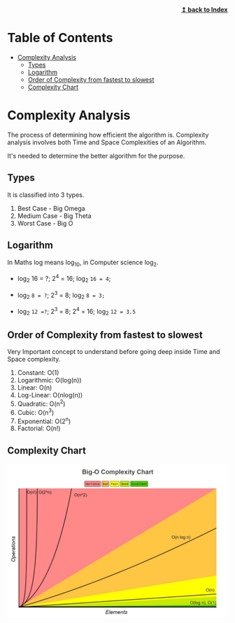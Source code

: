 <div align="right">
    <b><a href="README.md">↥ back to Index</a></b>
</div>

Table of Contents
=================

   * [Complexity Analysis](#complexity-analysis)
      * [Types](#types)
      * [Logarithm](#logarithm)
      * [Order of Complexity from fastest to slowest](#order-of-complexity-from-fastest-to-slowest)
      * [Complexity Chart](#complexity-chart)
      
# Complexity Analysis

The process of determining how efficient the algorithm is. Complexity analysis involves both Time and Space Complexities of an Algorithm.

It's needed to determine the better algorithm for the purpose.

## Types

It is classified into 3 types.

1. Best Case - Big Omega
2. Medium Case - Big Theta
3. Worst Case - Big O


## Logarithm

In Maths log means log<sub>10</sub>, in Computer science log<sub>2</sub>.


- log<sub>2</sub> 16 = ?; 2<sup>4</sup> = 16; log<sub>2</sub> `16 = 4`;

- log<sub>2</sub> `8 = ?`; 2<sup>3</sup> = 8; log<sub>2</sub> `8 = 3;`

- log<sub>2</sub> `12 =?`; 2<sup>3</sup> = 8; 2<sup>4</sup> = 16; log<sub>2</sub> `12 = 3.5`

## Order of Complexity from fastest to slowest

Very Important concept to understand before going deep inside Time and Space complexity.

1. Constant: O(1)
2. Logarithmic: O(log(n))
3. Linear: O(n)
4. Log-Linear: O(nlog(n))
5. Quadratic: O(n<sup>2</sup>) 
6. Cubic: O(n<sup>3</sup>)
7. Exponential: O(2<sup>n</sup>)
8. Factorial: O(n!) 

## Complexity Chart

![Big O Complexity Chart](images/BigOComplexityChart.jpeg "BigOComplexityChart")